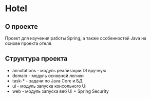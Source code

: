 # Hotel
## О проекте
Проект для изучения работы Spring, а также особенностей Java на основе проекта отеля.
## Структура проекта
- annotations - модуль реализации DI вручную
- domain - модуль основной логики
- task-* - задачи по Java Core и БД
- ui - модуль запуска консольного UI
- web - модуль запуска веб UI + Spring Security
